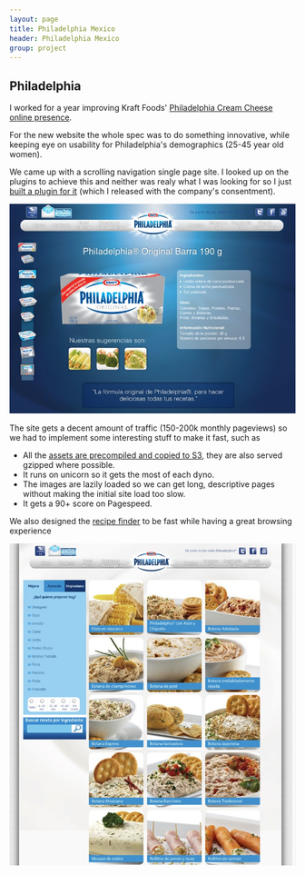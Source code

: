 ```yaml
---
layout: page
title: Philadelphia Mexico
header: Philadelphia Mexico
group: project
---
```


## Philadelphia

I worked for a year improving Kraft Foods' [Philadelphia Cream Cheese online presence](http://www.philadelphia.com.mx).

For the new website the whole spec was to do something innovative, while keeping eye on usability for Philadelphia's demographics (25-45 year old women).

We came up with a scrolling navigation single page site. I looked up on the plugins to achieve this and neither was realy what I was looking for so I just [built a plugin for it][jqglide] (which I released with the company's consentment).

![Philadelphia site][philly_home]

The site gets a decent amount of traffic (150-200k monthly pageviews) so we had to implement some interesting stuff to make it fast, such as

 * All the [assets are precompiled and copied to S3](https://github.com/rumblelabs/asset_sync), they are also served gzipped where possible.
 * It runs on unicorn so it gets the most of each dyno.
 * The images are lazily loaded so we can get long, descriptive pages without making the initial site load too slow.
 * It gets a 90+ score on Pagespeed.

We also designed the [recipe finder][recipes] to be fast while having a great browsing experience

![Philadelphia Recipes](/assets/philadelphia/recipes.jpg)

  [jqglide]: https://github.com/jeduan/jquery-glideto
  [philly_home]: /assets/philadelphia/newsite.jpg
  [recipes]: http://philadelphia.com.mx/recetas
